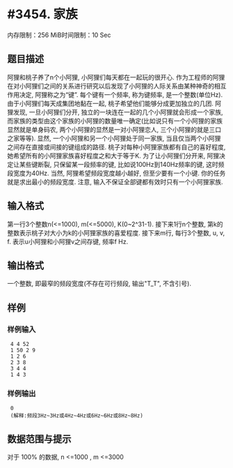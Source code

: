 # #3454. 家族

内存限制：256 MiB时间限制：10 Sec

## 题目描述

 阿狸和桃子养了n个小阿狸, 小阿狸们每天都在一起玩的很开心. 作为工程师的阿狸在对小阿狸们之间的关系进行研究以后发现了小阿狸的人际关系由某种神奇的相互作用决定,  阿狸称之为&ldquo;键&rdquo;. 每个键有一个频率, 称为键频率, 是一个整数(单位Hz).
 由于小阿狸们每天成集团地黏在一起, 桃子希望他们能够分成更加独立的几团. 阿狸发现, 一旦小阿狸们分开, 独立的一块连在一起的几个小阿狸就会形成一个家族, 而家族的类型由这个家族的小阿狸的数量唯一确定(比如说只有一个小阿狸的家族显然就是单身码农, 两个小阿狸的显然是一对小阿狸恋人, 三个小阿狸的就是三口之家等等). 显然, 一个小阿狸和另一个小阿狸处于同一家族, 当且仅当两个小阿狸之间存在直接或间接的键组成的路径.
 桃子对每种小阿狸家族都有自己的喜好程度, 她希望所有的小阿狸家族喜好程度之和大于等于K.
 为了让小阿狸们分开来, 阿狸决定让某些键断裂, 只保留某一段频率的键, 比如说100Hz到140Hz频率的键, 这时频段宽度为40Hz. 当然, 阿狸希望频段宽度越小越好, 但至少要有一个小键. 你的任务就是求出最小的频段宽度.
 注意, 输入不保证全部键都有效时只有一个小阿狸家族.

## 输入格式

 第一行3个整数n(<=1000), m(<=5000), K(0~2^31-1).
 接下来1行n个整数, 第k的整数表示桃子对大小为k的小阿狸家族的喜爱程度.
 接下来m行, 每行3个整数, u, v, f. 表示u小阿狸和小阿狸v之间存键, 频率f Hz.

## 输出格式

 一个整数, 即最窄的频段宽度(不存在可行频段, 输出"T_T", 不含引号).

## 样例

### 样例输入

    
     4 4 52
     1 50 2 9
     1 2 6
     2 3 8
     3 4 4
     1 4 3
    
    

### 样例输出

    
     0
     (解释:频段3Hz~3Hz或4Hz~4Hz或6Hz~6Hz或8Hz~8Hz)
    
    
    

## 数据范围与提示

 对于 100% 的数据, n <=1000 , m <=3000
